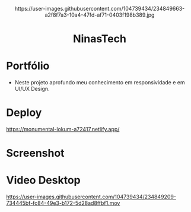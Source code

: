  <p align="center">
https://user-images.githubusercontent.com/104739434/234849663-a2f8f7a3-10a4-47fd-af71-0403f198b389.jpg

</p>
<h1 align="center"> NinasTech </h1>

# Portfólio
- Neste projeto aprofundo meu conhecimento em responsividade e em UI/UX Design.


# Deploy
https://monumental-lokum-a72417.netlify.app/


# Screenshot




# Video Desktop
https://user-images.githubusercontent.com/104739434/234849209-734445bf-fc84-49e3-b172-5d28ad8ffbf1.mov







